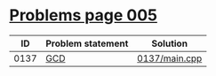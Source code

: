 # [Problems page 005](https://www.e-olymp.com/en/problems?page=5)

| ID   | Problem statement                              | Solution                       |
|------|------------------------------------------------|--------------------------------|
| 0137 | [GCD](https://www.e-olymp.com/en/problems/137) | [0137/main.cpp](0137/main.cpp) |

